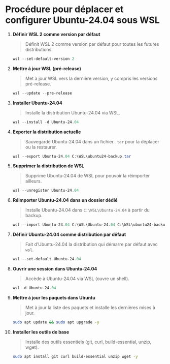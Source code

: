 # Procédure pour déplacer et configurer Ubuntu-24.04 sous WSL

1.  **Définir WSL 2 comme version par défaut**
    > Définit WSL 2 comme version par défaut pour toutes les futures distributions.

    ```powershell
    wsl --set-default-version 2
    ```

2.  **Mettre à jour WSL (pré-release)**
    > Met à jour WSL vers la dernière version, y compris les versions pré-release.

    ```powershell
    wsl --update --pre-release
    ```

3.  **Installer Ubuntu-24.04**
    > Installe la distribution Ubuntu-24.04 via WSL.

    ```powershell
    wsl --install -d Ubuntu-24.04
    ```

4.  **Exporter la distribution actuelle**
    > Sauvegarde Ubuntu-24.04 dans un fichier `.tar` pour la déplacer ou la restaurer.

    ```powershell
    wsl --export Ubuntu-24.04 C:\WSL\ubuntu24-backup.tar
    ```

5.  **Supprimer la distribution de WSL**
    > Supprime Ubuntu-24.04 de WSL pour pouvoir la réimporter ailleurs.

    ```powershell
    wsl --unregister Ubuntu-24.04
    ```

6.  **Réimporter Ubuntu-24.04 dans un dossier dédié**
    > Installe Ubuntu-24.04 dans `C:\WSL\Ubuntu-24.04` à partir du backup.

    ```powershell
    wsl --import Ubuntu-24.04 C:\WSL\Ubuntu-24.04 C:\WSL\ubuntu24-backup.tar --version 2
    ```

7.  **Définir Ubuntu-24.04 comme distribution par défaut**
    > Fait d’Ubuntu-24.04 la distribution qui démarre par défaut avec `wsl`.

    ```powershell
    wsl --set-default Ubuntu-24.04
    ```

8.  **Ouvrir une session dans Ubuntu-24.04**
    > Accède à Ubuntu-24.04 via WSL (ouvre un shell).

    ```powershell
    wsl -d Ubuntu-24.04
    ```

9.  **Mettre à jour les paquets dans Ubuntu**
    > Met à jour la liste des paquets et installe les dernières mises à jour.

    ```bash
    sudo apt update && sudo apt upgrade -y
    ```

10. **Installer les outils de base**
    > Installe des outils essentiels (git, curl, build-essential, unzip, wget).

    ```bash
    sudo apt install git curl build-essential unzip wget -y
    ```
